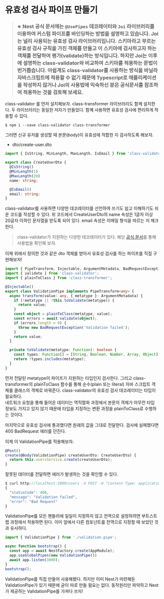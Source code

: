 # 유효성 검사 파이프 만들기

> ### ※ Nest 공식 문서에는 `@UsePipes` 데코레이터와 `Joi` 라이브러리를 이용하여 커스텀 파이프를 바인딩하는 방법을 설명하고 있습니다. Joi는 널리 사용되는 유효성 검사 라이브러리입니다. 스키마라고 부르는 유효성 검사 규칙을 가진 객체를 만들고 이 스키마에 검사하고자 하는 객체를 전달하여 평가(validate)하는 방식입니다. 하지만 Joi는 이후에 설명하는 class-validator와 비교하여 스키마를 적용하는 문법이 번거롭습니다. 아쉽게도 class-validator를 사용하는 방식을 바닐라 자바스크립트에 적용할 수 없기 때문에 Typescript로 애플리케이션을 작성하지 않거나 Joi의 사용법에 익숙하신 분은 공식문서를 참조하여 적용하는 것을 검토해 보세요.  

class-validator 를 먼저 설치해보자. class-transformer 라이브러리도 함께 설치한다. 두 라이브러리는 동일한 저자가 만들었다. 함꼐 사용하면 유효성 검사에 편리하게 적용할 수 있다.

```
$ npm i --save class-validator class-transformer
```

그러면 신규 유저를 생성할 때 본문(body)이 유효성에 적합한 지 검사하도록 해보자.

- dto/create-user.dto

```typescript
import { IsString, MinLength, MaxLength, IsEmail } from 'class-validator';

export class CreateUserDto {
  @IsString()
  @MinLength(1)
  @MaxLength(20)
  name: string;

  @IsEmail()
  email: string;
}
```

class-validator를 사용하면 다양한 데코레이터를 선언하여 쓰기도 쉽고 이해하기도 쉬운 코드를 작성할 수 있다. 위 코드에서 CreateUserDto의 name 속성은 1글자 이상 20글자 이하인 문자열을 받도록 되어 있다. email 속성은 이메일 형식을 따르는 지 체크한다.

> class-validator가 지원하는 다양한 데코레이터가 있다. 해당 [공식 문서](https://github.com/typestack/class-validator)를 통해 사용법을 확인해 보자.  

이제 위에서 정의한 것과 같은 dto 객체를 받아서 유효성 검사를 하는 파이프를 직접 구현해보자!

```typescript
import { PipeTransform, Injectable, ArgumentMetadata, BadRequestException } from '@nestjs/common';
import { validate } from 'class-validator';
import { plainToClass } from 'class-transformer';

@Injectable()
export class ValidationPipe implements PipeTransform<any> {
  async transform(value: any, { metatype }: ArgumentMetadata) {
    if (!metatype || !this.toValidate(metatype)) {
      return value;
    }
    const object = plainToClass(metatype, value);
    const errors = await validate(object);
    if (errors.length > 0) {
      throw new BadRequestException('Validation failed');
    }
    return value;
  }

  private toValidate(metatype: Function): boolean {
    const types: Function[] = [String, Boolean, Number, Array, Object];
    return !types.includes(metatype);
  }
}
```

먼저 전달된 metatype이 파이프가 지원하는 타입인지 검사한다. 그리고 class-transformer의 plainToClass 함수를 통해 순수(plain 또는 literal) 자바 스크립트 객체를 클래스의 객체로 바꿔준다. class-validator의 유효성 검사 데코레이터는 타입이 필요하다.  
네트워크 요청을 통해 들어온 데이터는 역직렬화 과정에서 본문의 객체가 아무런 타입 정보도 가지고 있지 않기 때문에 타입을 지정하는 변환 과정을 plainToClass로 수행하는 것이다.  

마지막으로 유효성 검사에 통과했다면 원래의 값을 그대로 전달한다. 검사에 실패했다면 400 BadRequest 에러를 던진다.  

이제 이 ValidationPipe를 적용해보자.

```typescript
@Post()
create(@Body(ValidationPipe) createUserDto: CreateUserDto) {
  return this.usersService.create(createUserDto);
}
```

잘못된 데이터를 전달하면 에러가 발생하는 것을 확인할 수 있다.

```typescript
$ curl http://localhost:3000/users -X POST -H "Content-Type: application/json" -d '{"name":"","email":"dexter.haan@gmail.com"}'
{
  "statusCode": 400,
  "message": "Validation failed",
  "error": "Bad Request"
}
```

ValidationPipe를 모든 핸들러에 일일이 지정하지 않고 전역으로 설정하려면 부트스트랩 과정에서 적용하면 된다. 이미 앞에서 다른 컴포넌트를 전역으로 지정할 때 보았던 것과 유사하다.  

```typescript
import { ValidationPipe } from './validation.pipe';

async function bootstrap() {
  const app = await NestFactory.create(AppModule);
  app.useGlobalPipes(new ValidationPipe())
  await app.listen(3000);
}
bootstrap();
```

ValidationPipe를 직접 만들어 사용해봤다. 하지만 이미 Nest가 마련해둔 ValidationPipe가 있기 때문에 굳이 따로 만들 필요는 없다. 동작원리만 파악하고 Nest가 제공하는 ValidationPipe를 가져다 쓰자!
